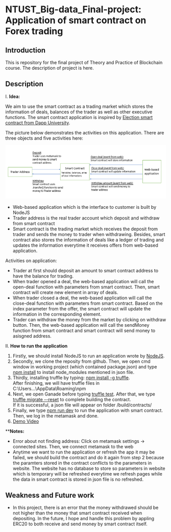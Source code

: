 # NTUST_Big-data_Final-project: Application of smart contract on Forex trading

## Introduction

This is repository for the final project of Theory and Practice of Blockchain course. The description of project is here.

## Description
I. <strong>Idea:</strong>
  
  We aim to use the smart contract as a trading market which stores the information of deals, balances of the trader as well as other executive functions. The smart contract application is inspired by [Election smart contract from Dapp University](https://www.dappuniversity.com/articles/the-ultimate-ethereum-dapp-tutorial). 

  The picture below demonstrates the activities on this application. There are three objects and five activities here:
  
  <img src="smart-contract-activities.PNG" alt="1" width = auto height = auto>
  
  * Web-based application which is the interface to customer is built by NodeJS
  * Trader address is the real trader account which deposit and withdraw from smart contract
  * Smart contract is the trading market which receives the deposit from trader and sends the money to trader when withdrawing. Besides, smart contract also stores the information of deals like a ledger of trading and updates the information everytime it receives offers from web-based application.
  
  Activities on application:
  
  * Trader at first should deposit an amount to smart contract address to have the balance for trading.
  * When trader opened a deal, the web-based application will call the open-deal function with parameters from smart contract. Then, smart contract will create new element in array of deals. 
  * When trader closed a deal, the web-based application will call the close-deal function with parameters from smart contract. Based on the index parameter from the offer, the smart contract will update the information in the corresponding element.
  * Trader can withdraw the money from the market by clicking on withdraw button. Then, the web-based application will call the sendMoney function from smart contract and smart contract will send money to asisgned address. 

II. <strong>How to run the application</strong>

  1. Firstly, we should install NodeJS to run an application wrote by [NodeJS](https://nodejs.org/en/).  
  2. Secondly, we clone the reposity from github. Then, we open cmd window in working project (which contained package.json) and type <ins>npm install</ins> to install node_modules mentioned in json file.
  3. Thirdly, installing truffle by typing: <ins>npm install -g truffle</ins>. <br>After finishing, we will have truffle files in C:\Users\...\AppData\Roaming\npm
  4. Next, we open Ganade before typing <ins>truffle test</ins>. After that, we type <ins>truffle migrate --reset</ins> to complete building the contract. <br>If it is successful, a json file will appear on folder /build/contracts/
  5. Finally, we type <ins>npm run dev</ins> to run the application with smart contract. Then, we log in the metamask and done.
  6. [Demo Video](https://www.youtube.com/watch?v=xNeEQrTokjI)

  **<strong>Notes:</strong> 
  * Error about not finding address: Click on metamask settings -> connected sites. Then, we connect metamask to the web
  * Anytime we want to run the application or refresh the app it may be failed, we should build the contract and do it again from step 2 because the paramters stored in the contract conflicts to the parameters in website. The website has no database to store so parameters in website which is temporary will be refreshed everytime we refresh pages while the data in smart contract is stored in json file is no refreshed.  

## <strong>Weakness and Future work</strong> 

* In this project, there is an error that the money withdrawed should be not higher than the money that smart contract received when depositing. In the future, I hope and handle this problem by appling ERC20 to both receive and send money by smart contract itself.

